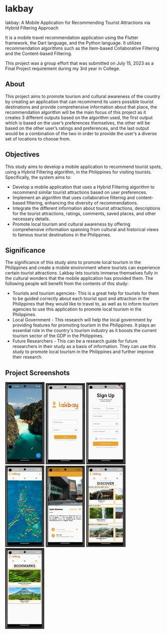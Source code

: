 # lakbay
lakbay: A Mobile Application for Recommending Tourist Attractions via Hybrid Filtering  Approach

It is a mobile travel recommendation application using  the Flutter framework, the Dart language, and the Python language.
It utilizes recommendation algorithms such as the Item-based Collaborative Filtering and the Content-based Filtering.

This project was a group effort that was submitted on July 15, 2023 as a Final Project requirement during my 3rd year in College.

## About
This project aims to promote tourism and cultural awareness of the country by creating an application that can recommend its users possible tourist destinations and provide comprehensive information about that place, the recommendation algorithm will be the main focus of this project as it creates 3 different outputs based on the algorithm used, the first output which is based on the user’s preferences themselves, the other will be based on the other user’s ratings and preferences, and the last output would be a combination of the two in order to provide the user’s a diverse set of locations to choose from.

## Objectives
This study aims to develop a mobile application to recommend tourist spots, using a Hybrid Filtering algorithm, in the Philippines for visiting tourists. Specifically, the system aims to:
- Develop a mobile application that uses a Hybrid Filtering algorithm to recommend similar tourist attractions based on user preferences.
- Implement an algorithm that uses collaborative filtering and content-based filtering, enhancing the diversity of recommendations.
- Integrate the different information about tourist attractions, descriptions for the tourist attractions, ratings, comments, saved places, and other necessary details.
- Promote local tourism and cultural awareness by offering comprehensive information spanning from cultural and historical views to famous tourist destinations in the Philippines.

## Significance
The significance of this study aims to promote local tourism in the Philippines and create a mobile environment where tourists can experience certain tourist attractions. Lakbay lets tourists immerse themselves fully in the cultural wonders that the mobile application has provided them. The following people will benefit from the contents of this study:
- Tourists and tourism agencies- This is a great help for tourists for them to be guided correctly about each tourist spot and attraction in the Philippines that they would like to travel to, as well as to inform tourism agencies to use this application to promote local tourism in the Philippines.
- Local Government - This research will help the local government by providing features for promoting tourism in the Philippines. It plays an essential role in the country's tourism industry as it boosts the current tourism sector of the GDP in the Philippines.
- Future Researchers - This can be a research guide for future researchers in their study as a basis of information. They can use this study to promote local tourism in the Philippines and further improve their research.

## Project Screenshots
<img src="/screenshots/LandingScreen.jpg" width=25% height=25%>
<img src="/screenshots/SignInScreen2.jpg" width=25% height=25%>
<img src="/screenshots/SignUpScreen2.jpg" width=25% height=25%>
<img src="/screenshots/HomeScreen.jpg" width=25% height=25%>
<img src="/screenshots/PlaceScreen.jpg" width=25% height=25%>
<img src="/screenshots/DiscoverScreen.jpg" width=25% height=25%>
<img src="/screenshots/BookmarksScreen.jpg" width=25% height=25%>

